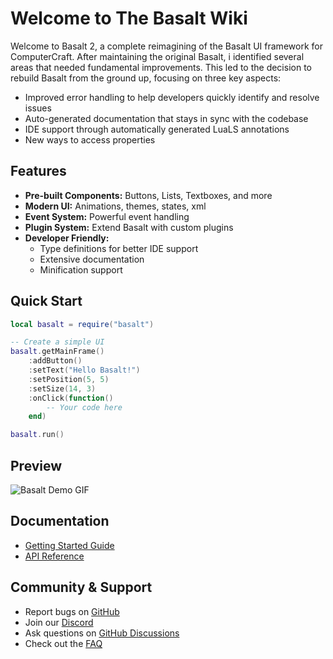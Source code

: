 # Welcome to The Basalt Wiki

Welcome to Basalt 2, a complete reimagining of the Basalt UI framework for ComputerCraft. After maintaining the original Basalt, i identified several areas that needed fundamental improvements. This led to the decision to rebuild Basalt from the ground up, focusing on three key aspects:

- Improved error handling to help developers quickly identify and resolve issues
- Auto-generated documentation that stays in sync with the codebase
- IDE support through automatically generated LuaLS annotations
- New ways to access properties

## Features

- **Pre-built Components:** Buttons, Lists, Textboxes, and more
- **Modern UI:** Animations, themes, states, xml
- **Event System:** Powerful event handling
- **Plugin System:** Extend Basalt with custom plugins
- **Developer Friendly:** 
  - Type definitions for better IDE support
  - Extensive documentation
  - Minification support

## Quick Start

```lua
local basalt = require("basalt")

-- Create a simple UI
basalt.getMainFrame()
    :addButton()
    :setText("Hello Basalt!")
    :setPosition(5, 5)
    :setSize(14, 3)
    :onClick(function()
        -- Your code here
    end)

basalt.run()
```

## Preview

![Basalt Demo GIF](https://raw.githubusercontent.com/Pyroxenium/Basalt/master/docs/_media/basaltPreview2.gif)

## Documentation

- [Getting Started Guide](/guides/getting-started)
- [API Reference](/references/main)

## Community & Support

- Report bugs on [GitHub](https://github.com/Pyroxenium/Basalt2/issues)
- Join our [Discord](https://discord.gg/yNNnmBVBpE)
- Ask questions on [GitHub Discussions](https://github.com/Pyroxenium/Basalt2/discussions)
- Check out the [FAQ](/guides/faq)
